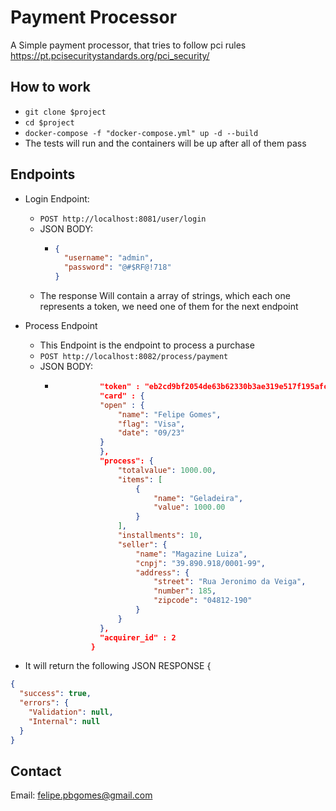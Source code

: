 # Payment Processor

A Simple payment processor, that tries to follow pci rules <https://pt.pcisecuritystandards.org/pci_security/>

## How to work

- ```git clone $project```
- ```cd $project```
- ```docker-compose -f "docker-compose.yml" up -d --build```
- The tests will run and the containers will be up after all of them pass

## Endpoints
- Login Endpoint:
    - ```POST http://localhost:8081/user/login```
    - JSON BODY:
        - ```json
          {
            "username": "admin",
            "password": "@#$RF@!718"
          }
          ```
    - The response Will contain a array of strings, which each one represents a token, we need one of them for the next endpoint

- Process Endpoint
    - This Endpoint is the endpoint to process a purchase
    - ```POST http://localhost:8082/process/payment```
    - JSON BODY:
        - ```json {
                  	"token" : "eb2cd9bf2054de63b62330b3ae319e517f195afcc0ed19e984910f833d7f95a2",
                  	"card" : {
                  	"open" : {
                  		"name": "Felipe Gomes",
                  		"flag": "Visa",
                  		"date": "09/23"
                  	}
                  	},
                  	"process": {
                  		"totalvalue": 1000.00,
                  		"items": [
                  			{
                  				"name": "Geladeira",
                  				"value": 1000.00
                  			}
                  		],
                  		"installments": 10,
                  		"seller": {
                  			"name": "Magazine Luiza",
                  			"cnpj": "39.890.918/0001-99",
                  			"address": {
                  				"street": "Rua Jeronimo da Veiga",
                  				"number": 185,
                  				"zipcode": "04812-190"
                  			}
                  		}
                  	},
                  	"acquirer_id" : 2
                  }
          
- It will return the following JSON RESPONSE {
```json
{
  "success": true,
  "errors": {
    "Validation": null,
    "Internal": null
  }
}
```

## Contact
Email: felipe.pbgomes@gmail.com